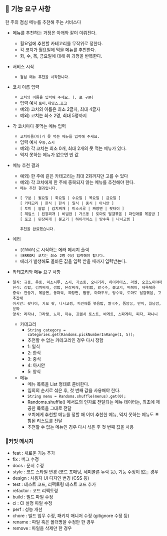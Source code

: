 ## 🚀 기능 요구 사항
한 주의 점심 메뉴를 추천해 주는 서비스다

* 메뉴를 추천하는 과정은 아래와 같이 이뤄진다. 
  * 월요일에 추천할 카테고리를 무작위로 정한다.
  * 각 코치가 월요일에 먹을 메뉴를 추천한다.
  * 화, 수, 목, 금요일에 대해 위 과정을 반복한다.

* 서비스 시작
  * ```점심 메뉴 추천을 시작합니다.```
* 코치 이름 입력
  * ```코치의 이름을 입력해 주세요. (, 로 구분)```
  * 입력 예시 ```토미,제임스,포코```
  * 예외) 코치의 이름은 최소 2글자, 최대 4글자
  * 예외) 코치는 최소 2명, 최대 5명까지
* 각 코치마다 못먹는 메뉴 입력
  * ```코치이름(이)가 못 먹는 메뉴를 입력해 주세요.```
  * 입력 예시 ```우동,스시```
  * 예외) 각 코치는 최소 0개, 최대 2개의 못 먹는 메뉴가 있다.
  * 먹지 못하는 메뉴가 없으면 빈 값
* 메뉴 추천 결과
  * 예외) 한 주에 같은 카테고리는 최대 2회까지만 고를 수 있다
  * 예외) 각 코치에게 한 주에 중복되지 않는 메뉴를 추천해야 한다.
  *  ```메뉴 추천 결과입니다.```
  * ```
    [ 구분 | 월요일 | 화요일 | 수요일 | 목요일 | 금요일 ]
    [ 카테고리 | 한식 | 한식 | 일식 | 중식 | 아시안 ]
    [ 토미 | 쌈밥 | 김치찌개 | 미소시루 | 짜장면 | 팟타이 ]
    [ 제임스 | 된장찌개 | 비빔밥 | 가츠동 | 토마토 달걀볶음 | 파인애플 볶음밥 ]
    [ 포코 | 된장찌개 | 불고기 | 하이라이스 | 탕수육 | 나시고렝 ]
    
    추천을 완료했습니다.
    ```
* 에러
  * ```[ERROR]```로 시작하는 에러 메시지 출력
  * ``[ERROR] 코치는 최소 2명 이상 입력해야 합니다.`` 
  * 에러가 발생해도 올바른 값을 입력 받을 때까지 입력받는다.

* 카테고리와 메뉴 요구 사항
* ```
  일식: 규동, 우동, 미소시루, 스시, 가츠동, 오니기리, 하이라이스, 라멘, 오코노미야끼
  한식: 김밥, 김치찌개, 쌈밥, 된장찌개, 비빔밥, 칼국수, 불고기, 떡볶이, 제육볶음
  중식: 깐풍기, 볶음면, 동파육, 짜장면, 짬뽕, 마파두부, 탕수육, 토마토 달걀볶음, 고추잡채
  아시안: 팟타이, 카오 팟, 나시고렝, 파인애플 볶음밥, 쌀국수, 똠얌꿍, 반미, 월남쌈, 분짜
  양식: 라자냐, 그라탱, 뇨끼, 끼슈, 프렌치 토스트, 바게트, 스파게티, 피자, 파니니
  ```
  * 카테고리
    * ```String category = categories.get(Randoms.pickNumberInRange(1, 5));```
    * 추천할 수 없는 카테고리인 경우 다시 정함
    * 1: 일식
    * 2: 한식
    * 3: 중식
    * 4: 아시안
    * 5: 양식
  * 메뉴
    * 메뉴 목록을 List<String> 형태로 준비한다.
    * 임의의 순서로 섞은 후, 첫 번째 값을 사용해야 한다.
    * ```String menu = Randoms.shuffle(menus).get(0);```
    * Randoms.shuffle() 메서드의 인자로 전달되는 메뉴 데이터는, 최초에 제공한 목록을 그대로 전달
    * 코치에게 추천할 메뉴를 정할 때 이미 추천한 메뉴, 먹지 못하는 메뉴도 포함된 리스트를 전달
    * 추천할 수 없는 메뉴인 경우 다시 섞은 후 첫 번째 값을 사용

### 📝커밋 메시지
* feat : 새로운 기능 추가
* fix : 버그 수정
* docs : 문서 수정
* style : 코드 스타일 변경 (코드 포매팅, 세미콜론 누락 등), 기능 수정이 없는 경우
* design : 사용자 UI 디자인 변경 (CSS 등)
* test : 테스트 코드, 리팩토링 테스트 코드 추가
* refactor : 코드 리팩토링
* build	: 빌드 파일 수정
* ci : CI 설정 파일 수정
* perf : 성능 개선
* chore	: 빌드 업무 수정, 패키지 매니저 수정 (gitignore 수정 등)
* rename : 파일 혹은 폴더명을 수정만 한 경우
* remove : 파일을 삭제만 한 경우